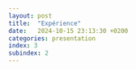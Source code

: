 ```yaml
---
layout: post
title:  "Expérience"
date:   2024-10-15 23:13:30 +0200
categories: presentation
index: 3
subindex: 2
---
```


